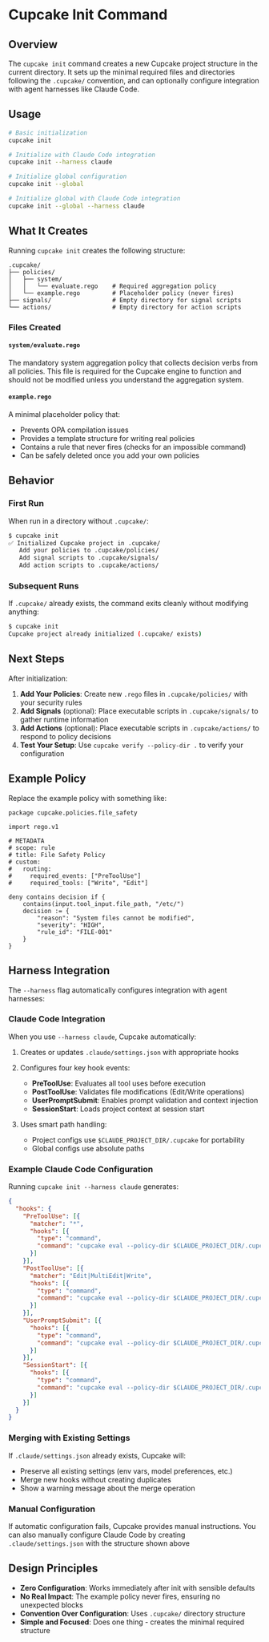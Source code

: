 # Cupcake Init Command

## Overview

The `cupcake init` command creates a new Cupcake project structure in the current directory. It sets up the minimal required files and directories following the `.cupcake/` convention, and can optionally configure integration with agent harnesses like Claude Code.

## Usage

```bash
# Basic initialization
cupcake init

# Initialize with Claude Code integration
cupcake init --harness claude

# Initialize global configuration
cupcake init --global

# Initialize global with Claude Code integration
cupcake init --global --harness claude
```

## What It Creates

Running `cupcake init` creates the following structure:

```
.cupcake/
├── policies/
│   ├── system/
│   │   └── evaluate.rego    # Required aggregation policy
│   └── example.rego         # Placeholder policy (never fires)
├── signals/                 # Empty directory for signal scripts
└── actions/                 # Empty directory for action scripts
```

### Files Created

#### `system/evaluate.rego`
The mandatory system aggregation policy that collects decision verbs from all policies. This file is required for the Cupcake engine to function and should not be modified unless you understand the aggregation system.

#### `example.rego`
A minimal placeholder policy that:
- Prevents OPA compilation issues
- Provides a template structure for writing real policies
- Contains a rule that never fires (checks for an impossible command)
- Can be safely deleted once you add your own policies

## Behavior

### First Run
When run in a directory without `.cupcake/`:
```bash
$ cupcake init
✅ Initialized Cupcake project in .cupcake/
   Add your policies to .cupcake/policies/
   Add signal scripts to .cupcake/signals/
   Add action scripts to .cupcake/actions/
```

### Subsequent Runs
If `.cupcake/` already exists, the command exits cleanly without modifying anything:
```bash
$ cupcake init
Cupcake project already initialized (.cupcake/ exists)
```

## Next Steps

After initialization:

1. **Add Your Policies**: Create new `.rego` files in `.cupcake/policies/` with your security rules
2. **Add Signals** (optional): Place executable scripts in `.cupcake/signals/` to gather runtime information
3. **Add Actions** (optional): Place executable scripts in `.cupcake/actions/` to respond to policy decisions
4. **Test Your Setup**: Use `cupcake verify --policy-dir .` to verify your configuration

## Example Policy

Replace the example policy with something like:

```rego
package cupcake.policies.file_safety

import rego.v1

# METADATA
# scope: rule
# title: File Safety Policy
# custom:
#   routing:
#     required_events: ["PreToolUse"]
#     required_tools: ["Write", "Edit"]

deny contains decision if {
    contains(input.tool_input.file_path, "/etc/")
    decision := {
        "reason": "System files cannot be modified",
        "severity": "HIGH",
        "rule_id": "FILE-001"
    }
}
```

## Harness Integration

The `--harness` flag automatically configures integration with agent harnesses:

### Claude Code Integration

When you use `--harness claude`, Cupcake automatically:

1. Creates or updates `.claude/settings.json` with appropriate hooks
2. Configures four key hook events:
   - **PreToolUse**: Evaluates all tool uses before execution
   - **PostToolUse**: Validates file modifications (Edit/Write operations)
   - **UserPromptSubmit**: Enables prompt validation and context injection
   - **SessionStart**: Loads project context at session start

3. Uses smart path handling:
   - Project configs use `$CLAUDE_PROJECT_DIR/.cupcake` for portability
   - Global configs use absolute paths

### Example Claude Code Configuration

Running `cupcake init --harness claude` generates:

```json
{
  "hooks": {
    "PreToolUse": [{
      "matcher": "*",
      "hooks": [{
        "type": "command",
        "command": "cupcake eval --policy-dir $CLAUDE_PROJECT_DIR/.cupcake"
      }]
    }],
    "PostToolUse": [{
      "matcher": "Edit|MultiEdit|Write",
      "hooks": [{
        "type": "command",
        "command": "cupcake eval --policy-dir $CLAUDE_PROJECT_DIR/.cupcake"
      }]
    }],
    "UserPromptSubmit": [{
      "hooks": [{
        "type": "command",
        "command": "cupcake eval --policy-dir $CLAUDE_PROJECT_DIR/.cupcake"
      }]
    }],
    "SessionStart": [{
      "hooks": [{
        "type": "command",
        "command": "cupcake eval --policy-dir $CLAUDE_PROJECT_DIR/.cupcake"
      }]
    }]
  }
}
```

### Merging with Existing Settings

If `.claude/settings.json` already exists, Cupcake will:
- Preserve all existing settings (env vars, model preferences, etc.)
- Merge new hooks without creating duplicates
- Show a warning message about the merge operation

### Manual Configuration

If automatic configuration fails, Cupcake provides manual instructions. You can also manually configure Claude Code by creating `.claude/settings.json` with the structure shown above

## Design Principles

- **Zero Configuration**: Works immediately after init with sensible defaults
- **No Real Impact**: The example policy never fires, ensuring no unexpected blocks
- **Convention Over Configuration**: Uses `.cupcake/` directory structure
- **Simple and Focused**: Does one thing - creates the minimal required structure